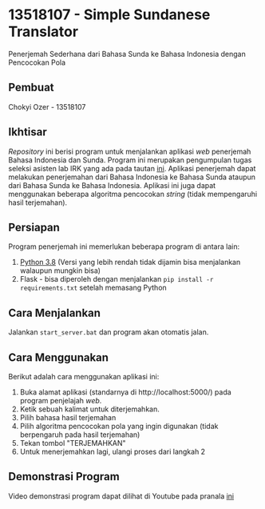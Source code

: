 # 13518107 - Simple Sundanese Translator
Penerjemah Sederhana dari Bahasa Sunda ke Bahasa Indonesia dengan Pencocokan Pola

## Pembuat
Chokyi Ozer - 13518107

## Ikhtisar
*Repository* ini berisi program untuk menjalankan aplikasi *web* penerjemah Bahasa Indonesia dan Sunda. Program ini merupakan pengumpulan tugas seleksi asisten lab IRK yang ada pada tautan [ini](https://github.com/rickyyuliawan-riyugan/Simple-Sundanese-Translator). Aplikasi penerjemah dapat melakukan penerjemahan dari Bahasa Indonesia ke Bahasa Sunda ataupun dari Bahasa Sunda ke Bahasa Indonesia. Aplikasi ini juga dapat menggunakan beberapa algoritma pencocokan *string* (tidak mempengaruhi hasil terjemahan).

## Persiapan
Program penerjemah ini memerlukan beberapa program di antara lain:
1. [Python 3.8](https://www.python.org/downloads/) (Versi yang lebih rendah tidak dijamin bisa menjalankan walaupun mungkin bisa)
2. Flask - bisa diperoleh dengan menjalankan ` pip install -r requirements.txt ` setelah memasang Python

## Cara Menjalankan
Jalankan ` start_server.bat ` dan program akan otomatis jalan.

## Cara Menggunakan
Berikut adalah cara menggunakan aplikasi ini:
1. Buka alamat aplikasi (standarnya di http://localhost:5000/) pada program penjelajah *web*.
2. Ketik sebuah kalimat untuk diterjemahkan.
3. Pilih bahasa hasil terjemahan
4. Pilih algoritma pencocokan pola yang ingin digunakan (tidak berpengaruh pada hasil terjemahan)
5. Tekan tombol "TERJEMAHKAN"
6. Untuk menerjemahkan lagi, ulangi proses dari langkah 2

## Demonstrasi Program
Video demonstrasi program dapat dilihat di Youtube pada pranala [ini](https://youtu.be/MHPZgMK-8FY)
